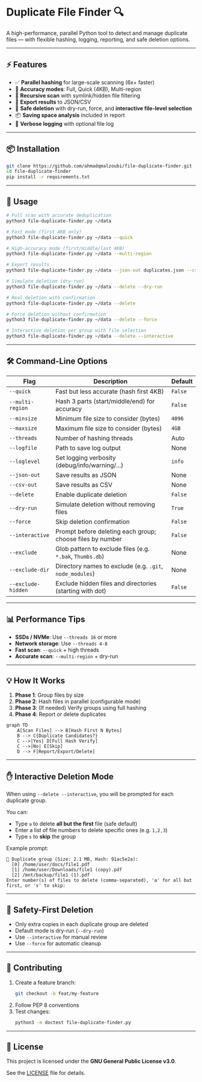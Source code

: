 # Duplicate File Finder 🔍

A high-performance, parallel Python tool to detect and manage duplicate files — with flexible hashing, logging, reporting, and safe deletion options.

---

## ⚡ Features

- ✅ **Parallel hashing** for large-scale scanning (6x+ faster)
- 🎯 **Accuracy modes**: Full, Quick (4KB), Multi-region
- 📁 **Recursive scan** with symlink/hidden file filtering
- 🧾 **Export results** to JSON/CSV
- 🧼 **Safe deletion** with dry-run, force, and **interactive file-level selection**
- 📦 **Saving space analysis** included in report
- 📜 **Verbose logging** with optional file log

---

## 📦 Installation

```bash
git clone https://github.com/ahmadqmalzoubi/file-duplicate-finder.git
cd file-duplicate-finder
pip install -r requirements.txt
```

---

## 🚀 Usage

```bash
# Full scan with accurate deduplication
python3 file-duplicate-finder.py ~/data

# Fast mode (first 4KB only)
python3 file-duplicate-finder.py ~/data --quick

# High-accuracy mode (first/middle/last 4KB)
python3 file-duplicate-finder.py ~/data --multi-region

# Export results
python3 file-duplicate-finder.py ~/data --json-out duplicates.json --csv-out duplicates.csv

# Simulate deletion (dry-run)
python3 file-duplicate-finder.py ~/data --delete --dry-run

# Real deletion with confirmation
python3 file-duplicate-finder.py ~/data --delete

# Force deletion without confirmation
python3 file-duplicate-finder.py ~/data --delete --force

# Interactive deletion per group with file selection
python3 file-duplicate-finder.py ~/data --delete --interactive
```

---

## 🛠️ Command-Line Options

| Flag              | Description                                                       | Default |
|-------------------|-------------------------------------------------------------------|---------|
| `--quick`         | Fast but less accurate (hash first 4KB)                           | `False` |
| `--multi-region`  | Hash 3 parts (start/middle/end) for accuracy                      | `False` |
| `--minsize`       | Minimum file size to consider (bytes)                             | `4096`  |
| `--maxsize`       | Maximum file size to consider (bytes)                             | `4GB`   |
| `--threads`       | Number of hashing threads                                          | Auto    |
| `--logfile`       | Path to save log output                                            | None    |
| `--loglevel`      | Set logging verbosity (debug/info/warning/...)                    | `info`  |
| `--json-out`      | Save results as JSON                                               | None    |
| `--csv-out`       | Save results as CSV                                                | None    |
| `--delete`        | Enable duplicate deletion                                          | `False` |
| `--dry-run`       | Simulate deletion without removing files                           | `True`  |
| `--force`         | Skip deletion confirmation                                         | `False` |
| `--interactive`   | Prompt before deleting each group; choose files by number          | `False` |
| `--exclude`       | Glob pattern to exclude files (e.g. `*.bak`, `Thumbs.db`)          | None    |
| `--exclude-dir`   | Directory names to exclude (e.g. `.git`, `node_modules`)           | None    |
| `--exclude-hidden`| Exclude hidden files and directories (starting with dot)           | `False` |

---

## 📊 Performance Tips

- **SSDs / NVMe**: Use `--threads 16` or more
- **Network storage**: Use `--threads 4-8`
- **Fast scan**: `--quick` + high threads
- **Accurate scan**: `--multi-region` + dry-run

---

## 💡 How It Works

1. **Phase 1**: Group files by size  
2. **Phase 2**: Hash files in parallel (configurable mode)  
3. **Phase 3**: (If needed) Verify groups using full hashing  
4. **Phase 4**: Report or delete duplicates

```mermaid
graph TD
    A[Scan Files] --> B[Hash First N Bytes]
    B --> C{Duplicate Candidates?}
    C -->|Yes| D[Full Hash Verify]
    C -->|No| E[Skip]
    D --> F[Report/Export/Delete]
```

---

## ✋ Interactive Deletion Mode

When using `--delete --interactive`, you will be prompted for each duplicate group.

You can:

- Type `a` to delete **all but the first** file (safe default)
- Enter a list of file numbers to delete specific ones (e.g. `1,2,3`)
- Type `s` to **skip** the group

Example prompt:
```
📂 Duplicate group (Size: 2.1 MB, Hash: 91ac5e2a):
  [0] /home/user/docs/file1.pdf
  [1] /home/user/Downloads/file1 (copy).pdf
  [2] /mnt/backup/file1 (1).pdf
Enter number(s) of files to delete (comma-separated), 'a' for all but first, or 's' to skip:
```

---

## 🔐 Safety-First Deletion

- Only extra copies in each duplicate group are deleted
- Default mode is dry-run (`--dry-run`)
- Use `--interactive` for manual review
- Use `--force` for automatic cleanup

---

## 🤝 Contributing

1. Create a feature branch:
   ```bash
   git checkout -b feat/my-feature
   ```
2. Follow PEP 8 conventions
3. Test changes:
   ```bash
   python3 -m doctest file-duplicate-finder.py
   ```

---

## 📜 License

This project is licensed under the **GNU General Public License v3.0**.

See the [LICENSE](LICENSE) file for details.